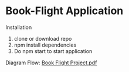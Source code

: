# Book-Flight Application
Installation
1. clone or download repo
2. npm install dependencies
3. Do npm start to start application

Diagram Flow:
[Book Flight Project.pdf](https://github.com/mnti124/booking-flights/files/5686666/Book.Flight.Project.pdf)
